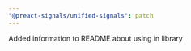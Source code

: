 ```yaml
---
"@preact-signals/unified-signals": patch
---
```


Added information to README about using in library
